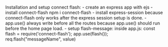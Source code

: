 Installation and setup connect flash:
    - create an express app with ejs
    - install connect-flash
        npm i connect-flash
    - install express-session because connect-flash only works after the express session setup is done.
    - app.use() always write before all the routes because app.use() should run before the home page load.
    - setup flash-message:
        inside app.js:
            const flash = require('connect-flash');
            app.use(flash());
            req.flash("messageName", value)